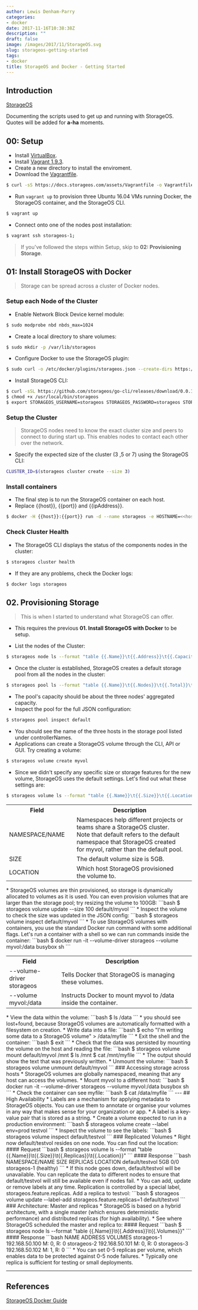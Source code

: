 ```yaml
---
author: Lewis Denham-Parry
categories:
- docker
date: 2017-11-16T10:38:38Z
description: ""
draft: false
image: /images/2017/11/StorageOS.svg
slug: storageos-getting-started
tags:
- docker
title: StorageOS and Docker - Getting Started
---
```


## Introduction

[StorageOS](//storageos.com)

Documenting the scripts used to get up and running with StorageOS.  Quotes will be added for **a-ha** moments.

## 00: Setup

* Install [VirtualBox](https://www.virtualbox.org/wiki/Downloads).
* Install [Vagrant 1.9.3](https://vagrantup.com/downloads.html).
* Create a new directory to install the enviroment.
* Download the [Vagrantfile](https://docs.storageos.com/assets/Vagrantfile).
```bash
$ curl -sS https://docs.storageos.com/assets/Vagrantfile -o Vagrantfile
```
* Run `vagrant up` to provision three Ubuntu 16.04 VMs running Docker, the StorageOS container, and the StorageOS CLI.
```bash
$ vagrant up
```
* Connect onto one of the nodes post installation:
```bash
$ vagrant ssh storageos-1;
```

> If you've followed the steps within Setup, skip to **02: Provisioning Storage**.

## 01: Install StorageOS with Docker

> Storage can be spread across a cluster of Docker nodes.

### Setup each Node of the Cluster

* Enable Network Block Device kernel module:
```bash
$ sudo modprobe nbd nbds_max=1024
```
* Create a local directory to share volumes:
```bash
$ sudo mkdir -p /var/lib/storageos
```
* Configure Docker to use the StorageOS plugin:
```bash
$ sudo curl -o /etc/docker/plugins/storageos.json --create-dirs https://docs.storageos.com/assets/storageos.json
```
* Install StorageOS CLI:
```bash
$ curl -sSL https://github.com/storageos/go-cli/releases/download/0.0.13/storageos_linux_amd64 > /usr/local/bin/storageos
$ chmod +x /usr/local/bin/storageos
$ export STORAGEOS_USERNAME=storageos STORAGEOS_PASSWORD=storageos STORAGEOS_HOST=localhost
```
### Setup the Cluster
>StorageOS nodes need to know the exact cluster size and peers to connect to during start up. This enables nodes to contact each other over the network.
 
* Specify the expected size of the cluster (3 ,5 or 7) using the StorageOS CLI: 
```bash
CLUSTER_ID=$(storageos cluster create --size 3)
```
### Install containers
* The final step is to run the StorageOS container on each host.
 * Replace {{host}}, {{port}} and {{ipAddress}}.
```bash
$ docker -H {{host}}:{{port}} run -d --name storageos -e HOSTNAME=<<host>> -e ADVERTISE_IP={{ipAddress}} -e CLUSTER_ID=$CLUSTER_ID --net=host --pid=host --privileged --cap-add SYS_ADMIN --device /dev/fuse -v /var/lib/storageos:/var/lib/storageos:rshared -v /run/docker/plugins:/run/docker/plugins storageos/node:0.8.1 server
```
### Check Cluster Health
* The StorageOS CLI displays the status of the components nodes in the cluster:
```bash
$ storageos cluster health
```
* If they are any problems, check the Docker logs:
```bash
$ docker logs storageos
```
## 02. Provisioning Storage
> This is when I started to understand what StorageOS can offer.

* This requires the previous **01. Install StorageOS with Docker** to be setup.

* List the nodes of the Cluster:
```bash
$ storageos node ls --format "table {{.Name}}\t{{.Address}}\t{{.Capacity}}\t{{.CapacityUsed}}
```
* Once the cluster is established, StorageOS creates a default storage pool from all the nodes in the cluster:
```bash
$ storageos pool ls --format "table {{.Name}}\t{{.Nodes}}\t{{.Total}}\t{{.CapacityUsed}}"
```
* The pool's capacity should be about the three nodes' aggregated capacity.
* Inspect the pool for the full JSON configuration:
```bash
$ storageos pool inspect default
```
* You should see the name of the three hosts in the storage pool listed under controllerNames.
* Applications can create a StorageOS volume through the CLI, API or GUI. Try creating a volume:
```bash
$ storageos volume create myvol
```
* Since we didn't specify any specific size or storage features for the new volume, StorageOS uses the default settings. Let's find out what these settings are:
```bash
$ storageos volume ls --format "table {{.Name}}\t{{.Size}}\t{{.Location}}"
```
<table>
<tr>
<th style="width:25%">Field<th/>
<th>Description<th/>
</tr>
<tb>
<tr>
<td>NAMESPACE/NAME<td/>
<td>Namespaces help different projects or teams share a StorageOS cluster. Note that default refers to the default namespace that StorageOS created for myvol, rather than the default pool.<td/>
<tr/>
<tr>
<td>SIZE<td/>
<td>The default volume size is 5GB.<td/>
<tr/>
<tr>
<td>LOCATION <td/>
<td>Which host StorageOS provisioned the volume to.<td/>
<tr/>
<tb/>
</table>
* StorageOS volumes are thin provisioned, so storage is dynamically allocated to volumes as it is used. You can even provision volumes that are larger than the storage pool; try resizing the volume to 100GB:
```bash
$ storageos volume update --size 100 default/myvol
```
* Inspect the volume to check the size was updated in the JSON config:
```bash
$ storageos volume inspect default/myvol
```
* To use StorageOS volumes with containers, you use the standard Docker run command with some additional flags. Let's run a container with a shell so we can run commands inside the container:
```bash
$ docker run -it --volume-driver storageos --volume myvol:/data busybox sh
```
<table>
<tr>
<th style="width:25%">Field<th/>
<th>Description<th/>
</tr>
<tb>
<tr>
<td>--volume-driver storageos<td/>
<td>Tells Docker that StorageOS is managing these volumes.<td/>
<tr/>
<tr>
<td>--volume myvol:/data<td/>
<td>Instructs Docker to mount myvol to /data inside the container.<td/>
<tr/>
<tb/>
</table>
* View the data within the volume:
```bash
$ ls /data
```
* you should see lost+found, because StorageOS volumes are automatically formatted with a filesystem on creation. 
* Write data into a file:
```bash
$ echo "I'm writing some data to a StorageOS volume" > /data/myfile
```
* Exit the shell and the container:
```bash
$ exit
```
* Check that the data was persisted by mounting the volume on the host and reading the file:
```bash
$ storageos volume mount default/myvol /mnt
$ ls /mnt
$ cat /mnt/myfile
```
* The output should show the text that was previously written.
* Unmount the volume:
```bash
$ storageos volume unmount default/myvol
```
### Accessing storage across hosts
* StorageOS volumes are globally namespaced, meaning that any host can access the volumes.
* Mount myvol to a different host:
```bash
$ docker run -it --volume-driver storageos --volume myvol:/data busybox sh
```
* Check the container can see myfile: 
```bash
$ cat /data/myfile
```
---
## High Availability
* Labels are a mechanism for applying metadata to StorageOS objects. You can use them to annotate or organise your volumes in any way that makes sense for your organization or app.
* A label is a key-value pair that is stored as a string.
* Create a volume expected to run in a production environment:
```bash
$ storageos volume create --label env=prod testvol
```
* Inspect the volume to see the labels:
```bash
$ storageos volume inspect default/testvol
```
### Replicated Volumes
* Right now default/testvol resides on one node. You can find out the location:
#### Request
```bash
$ storageos volume ls --format "table {{.Name}}\t{{.Size}}\t{{.Replicas}}\t{{.Location}}"
```
#### Response
```bash
NAMESPACE/NAME      SIZE                REPLICAS            LOCATION
default/testvol     5GB                 0/0                 storageos-1 (healthy)
```
* If this node goes down, default/testvol will be unavailable. You can replicate the data to different nodes to ensure that default/testvol will still be available even if nodes fail.
* You can add, update or remove labels at any time. Replication is controlled by a special label, storageos.feature.replicas. Add a replica to testvol:
```bash
$ storageos volume update --label-add storageos.feature.replicas=1 default/testvol
```
### Architecture: Master and replicas
* StorageOS is based on a hybrid architecture, with a single master (which ensures deterministic performance) and distributed replicas (for high availability).
* See where StorageOS scheduled the master and replica to:
#### Request
```bash
$ storageos node ls --format "table {{.Name}}\t{{.Address}}\t{{.Volumes}}"
```
#### Response
```bash
NAME                ADDRESS             VOLUMES
storageos-1         192.168.50.100      M: 0, R: 0
storageos-2         192.168.50.101      M: 0, R: 0
storageos-3         192.168.50.102      M: 1, R: 0
```
* You can set 0-5 replicas per volume, which enables data to be protected against 0-5 node failures.
* Typically one replica is sufficient for testing or small deployments.



---

## References

[StorageOS Docker Guide](https://my.storageos.com/main/install-with-docker)